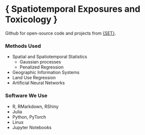# { Spatiotemporal Exposures and Toxicology }
Github for open-source code and projects from [{SET}](https://www.niehs.nih.gov/research/atniehs/labs/ptb/spatiotemporal/index.cfm).


### Methods Used
* Spatial and Spatiotemporal Statistics
   - Gaussian processes
   - Penalized Regression
* Geographic Information Systems
* Land Use Regression 
* Artificial Neural Networks


### Software We Use
* R, RMarkdown, RShiny
* Julia 
* Python, PyTorch
* Linux
* Jupyter Notebooks



